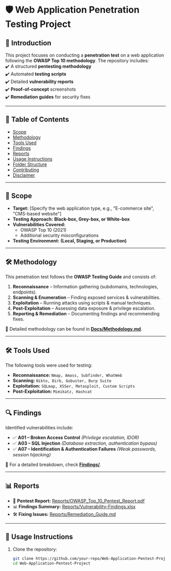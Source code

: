 # 🛡️ Web Application Penetration Testing Project

## 📌 Introduction  
This project focuses on conducting a **penetration test** on a web application following the **OWASP Top 10 methodology**. The repository includes:  
✔️ A structured **pentesting methodology**  
✔️ Automated **testing scripts**  
✔️ Detailed **vulnerability reports**  
✔️ **Proof-of-concept** screenshots  
✔️ **Remediation guides** for security fixes  

---

## 📂 Table of Contents  
- [Scope](#scope)  
- [Methodology](#methodology)  
- [Tools Used](#tools-used)  
- [Findings](#findings)  
- [Reports](#reports)  
- [Usage Instructions](#usage-instructions)  
- [Folder Structure](#folder-structure)  
- [Contributing](#contributing)  
- [Disclaimer](#disclaimer)  

---

## 🎯 Scope  
- **Target:** [Specify the web application type, e.g., "E-commerce site", "CMS-based website"]  
- **Testing Approach:** **Black-box, Grey-box, or White-box**  
- **Vulnerabilities Covered:**  
  - OWASP Top 10 (2021)  
  - Additional security misconfigurations  
- **Testing Environment:** **(Local, Staging, or Production)**  

---

## 🛠️ Methodology  
This penetration test follows the **OWASP Testing Guide** and consists of:  
1. **Reconnaissance** – Information gathering (subdomains, technologies, endpoints).  
2. **Scanning & Enumeration** – Finding exposed services & vulnerabilities.  
3. **Exploitation** – Running attacks using scripts & manual techniques.  
4. **Post-Exploitation** – Assessing data exposure & privilege escalation.  
5. **Reporting & Remediation** – Documenting findings and recommending fixes.  

📖 Detailed methodology can be found in **[Docs/Methodology.md](Docs/Methodology.md)**.  

---

## 🛠️ Tools Used  
The following tools were used for testing:  
- **Reconnaissance:** `Nmap, Amass, Subfinder, WhatWeb`  
- **Scanning:** `Nikto, Dirb, Gobuster, Burp Suite`  
- **Exploitation:** `SQLmap, XSSer, Metasploit, Custom Scripts`  
- **Post-Exploitation:** `Mimikatz, Hashcat`  

---

## 🔍 Findings  
Identified vulnerabilities include:  
- ✅ **A01 – Broken Access Control** _(Privilege escalation, IDOR)_  
- ✅ **A03 – SQL Injection** _(Database extraction, authentication bypass)_  
- ✅ **A07 – Identification & Authentication Failures** _(Weak passwords, session hijacking)_  

📂 For a detailed breakdown, check **[Findings/](Findings/)**.  

---

## 📊 Reports  
- 📄 **Pentest Report:** [Reports/OWASP_Top_10_Pentest_Report.pdf](Reports/OWASP_Top_10_Pentest_Report.pdf)  
- 📊 **Findings Summary:** [Reports/Vulnerability-Findings.xlsx](Reports/Vulnerability-Findings.xlsx)  
- 🛠️ **Fixing Issues:** [Reports/Remediation_Guide.md](Reports/Remediation_Guide.md)  

---

## 🚀 Usage Instructions  
1. Clone the repository:  
   ```bash
   git clone https://github.com/your-repo/Web-Application-Pentest-Project.git
   cd Web-Application-Pentest-Project
